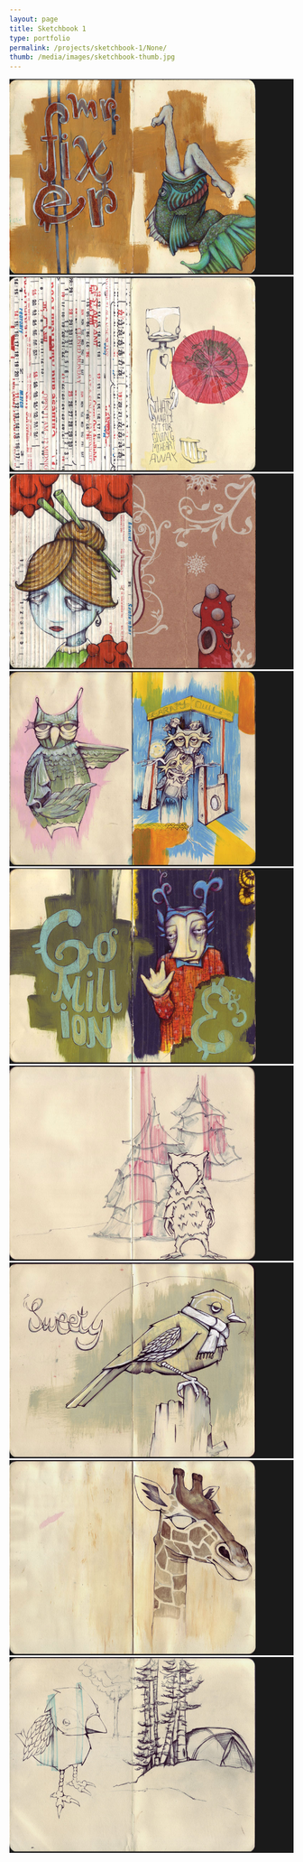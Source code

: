 ```yaml
---
layout: page
title: Sketchbook 1 
type: portfolio
permalink: /projects/sketchbook-1/None/
thumb: /media/images/sketchbook-thumb.jpg
---
```




![](/media/images/sketchbook1.jpg)
![](/media/images/sketchbook2.jpg)
![](/media/images/sketchbook3.jpg)
![](/media/images/sketchbook4.jpg)
![](/media/images/sketchbook5.jpg)
![](/media/images/sketchbook6.jpg)
![](/media/images/sketchbook7.jpg)
![](/media/images/sketchbook8.jpg)
![](/media/images/sketchbook9.jpg)